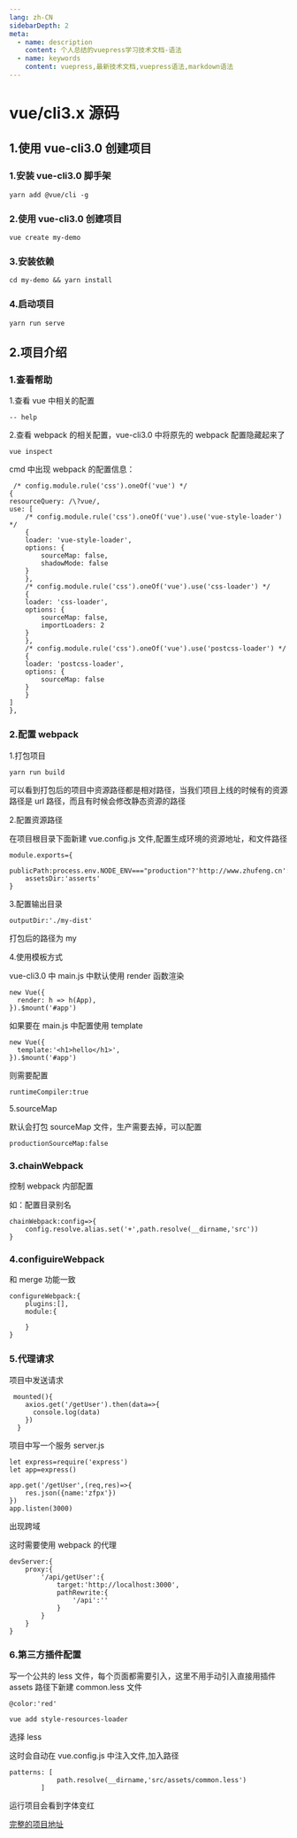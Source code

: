 ```yaml
---
lang: zh-CN
sidebarDepth: 2
meta:
  - name: description
    content: 个人总结的vuepress学习技术文档-语法
  - name: keywords
    content: vuepress,最新技术文档,vuepress语法,markdown语法
---
```


# vue/cli3.x 源码

## 1.使用 vue-cli3.0 创建项目

### 1.安装 vue-cli3.0 脚手架

```
yarn add @vue/cli -g
```

### 2.使用 vue-cli3.0 创建项目

```
vue create my-demo
```

### 3.安装依赖

```
cd my-demo && yarn install
```

### 4.启动项目

```
yarn run serve
```

## 2.项目介绍

### 1.查看帮助

1.查看 vue 中相关的配置

```
-- help
```

2.查看 webpack 的相关配置，vue-cli3.0 中将原先的 webpack 配置隐藏起来了

```
vue inspect
```

cmd 中出现 webpack 的配置信息：

```
 /* config.module.rule('css').oneOf('vue') */
{
resourceQuery: /\?vue/,
use: [
    /* config.module.rule('css').oneOf('vue').use('vue-style-loader') */
    {
    loader: 'vue-style-loader',
    options: {
        sourceMap: false,
        shadowMode: false
    }
    },
    /* config.module.rule('css').oneOf('vue').use('css-loader') */
    {
    loader: 'css-loader',
    options: {
        sourceMap: false,
        importLoaders: 2
    }
    },
    /* config.module.rule('css').oneOf('vue').use('postcss-loader') */
    {
    loader: 'postcss-loader',
    options: {
        sourceMap: false
    }
    }
]
},
```

### 2.配置 webpack

1.打包项目

```
yarn run build
```

可以看到打包后的项目中资源路径都是相对路径，当我们项目上线的时候有的资源路径是 url 路径，而且有时候会修改静态资源的路径

2.配置资源路径

在项目根目录下面新建 vue.config.js 文件,配置生成环境的资源地址，和文件路径

```
module.exports={
    publicPath:process.env.NODE_ENV==="production"?'http://www.zhufeng.cn':'/',
    assetsDir:'asserts'
}
```

3.配置输出目录

```
outputDir:'./my-dist'
```

打包后的路径为 my

4.使用模板方式

vue-cli3.0 中 main.js 中默认使用 render 函数渲染

```
new Vue({
  render: h => h(App),
}).$mount('#app')
```

如果要在 main.js 中配置使用 template

```
new Vue({
  template:'<h1>hello</h1>',
}).$mount('#app')
```

则需要配置

```
runtimeCompiler:true
```

5.sourceMap

默认会打包 sourceMap 文件，生产需要去掉，可以配置

```
productionSourceMap:false
```

### 3.chainWebpack

控制 webpack 内部配置

如：配置目录别名

```
chainWebpack:config=>{
    config.resolve.alias.set('+',path.resolve(__dirname,'src'))
}
```

### 4.configuireWebpack

和 merge 功能一致

```
configureWebpack:{
    plugins:[],
    module:{

    }
}
```

### 5.代理请求

项目中发送请求

```
 mounted(){
    axios.get('/getUser').then(data=>{
      console.log(data)
    })
  }
```

项目中写一个服务 server.js

```
let express=require('express')
let app=express()

app.get('/getUser',(req,res)=>{
    res.json({name:'zfpx'})
})
app.listen(3000)
```

出现跨域

这时需要使用 webpack 的代理

```
devServer:{
    proxy:{
        '/api/getUser':{
            target:'http://localhost:3000',
            pathRewrite:{
                '/api':''
            }
        }
    }
}
```

### 6.第三方插件配置

写一个公共的 less 文件，每个页面都需要引入，这里不用手动引入直接用插件
assets 路径下新建 common.less 文件

```
@color:'red'
```

```
vue add style-resources-loader
```

选择 less

这时会自动在 vue.config.js 中注入文件,加入路径

```
patterns: [
            path.resolve(__dirname,'src/assets/common.less')
        ]
```

运行项目会看到字体变红

[完整的项目地址]('https://github.com/zhoubichuan/FrontEndNote/1.base/5.frames/2.Vue/vue-cli3.0>')
